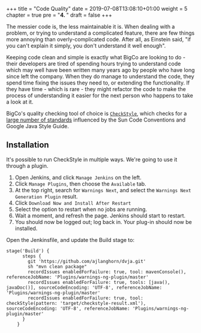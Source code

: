 +++
title = "Code Quality"
date = 2019-07-08T13:08:10+01:00
weight = 5
chapter = true
pre = "<b>4. </b>"
draft = false
+++

The messier code is, the less maintainable it is. When dealing with a problem, or trying to understand a complicated feature, there are few things more annoying than overly-complicated code. After all, as Einstein said, "if you can't explain it simply, you don't understand it well enough".

Keeping code clean and simple is exactly what BigCo are looking to do - their developers are tired of spending hours trying to understand code which may well have been written many years ago by people who have long since left the company. When they do manage to understand the code, they spend time fixing the issues they need to, or extending the functionality. If they have time - which is rare - they might refactor the code to make the process of understanding it easier for the next person who happens to take a look at it.

BigCo's quality checking tool of choice is [`CheckStyle`](https://checkstyle.org), which checks for a [large number of standards](https://checkstyle.org/checks.html) influenced by the Sun Code Conventions and Google Java Style Guide.

## Installation

It's possible to run CheckStyle in multiple ways. We're going to use it through a plugin.

1. Open Jenkins, and click `Manage Jenkins` on the left.
1. Click `Manage Plugins`, then choose the `Available` tab.
1. At the top right, search for `Warnings Next`, and select the `Warnings Next Generation Plugin` result.
1. Click `Download Now and Install After Restart`
1. Select the option to restart when no jobs are running.
1. Wait a moment, and refresh the page. Jenkins should start to restart.
1. You should now be logged out; log back in. Your plug-in should now be installed.

Open the Jenkinsfile, and update the Build stage to:

```
stage('Build') {
      steps {
        git 'https://github.com/ajlanghorn/dvja.git'
        sh "mvn clean package"
        recordIssues enabledForFailure: true, tool: mavenConsole(), referenceJobName: 'Plugins/warnings-ng-plugin/master'
        recordIssues enabledForFailure: true, tools: [java(), javaDoc()], sourceCodeEncoding: 'UTF-8', referenceJobName: 'Plugins/warnings-ng-plugin/master'
        recordIssues enabledForFailure: true, tool: checkStyle(pattern: 'target/checkstyle-result.xml'), sourceCodeEncoding: 'UTF-8', referenceJobName: 'Plugins/warnings-ng-plugin/master'
      }
    }
```